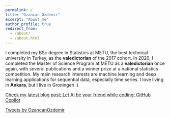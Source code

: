 ```yaml
---
permalink: /
title: "Ozancan Ozdemir"
excerpt: "About me"
author_profile: true
redirect_from: 
  - /about/
  - /about.html
---
```


I completed my BSc degree in Statistics at METU, the best technical university in Turkey, as the **valedictorian** of the 2017 cohort. In 2020, I completed the Master of Science Program at METU as a **valedictorian** once again, with several publications and a winner prize at a national statistics competition. My main research interests are machine learning and deep learning applications for sequential data, especially time series. I love living in **Ankara**, but I live in Groningen :) 

[Check my latest blog post; Let AI be your friend while coding; GitHub Copilot](https://medium.com/@ozancanozdemir/let-ai-be-your-friend-while-coding-github-copilot-f098b1b2e4d7)

<a class="twitter-timeline" data-width="400" data-height="300" data-theme="light" href="https://twitter.com/OzancanOzdemir?ref_src=twsrc%5Etfw">Tweets by OzancanOzdemir</a> <script async src="https://platform.twitter.com/widgets.js" charset="utf-8"></script>


